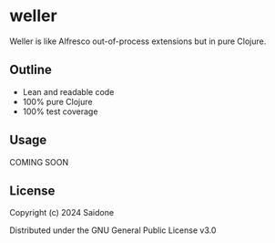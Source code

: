 # weller
Weller is like Alfresco out-of-process extensions but in pure Clojure.

## Outline
- Lean and readable code
- 100% pure Clojure
- 100% test coverage

## Usage

COMING SOON

## License
Copyright (c) 2024 Saidone

Distributed under the GNU General Public License v3.0